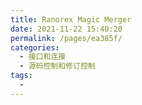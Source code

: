 ```yaml
---
title: Ranorex Magic Merger
date: 2021-11-22 15:40:20
permalink: /pages/ea385f/
categories:
  - 接口和连接
  - 源码控制和修订控制
tags:
  - 
---
```

